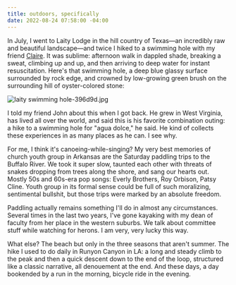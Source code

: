 ```yaml
---
title: outdoors, specifically
date: 2022-08-24 07:58:00 -04:00
---
```


In July, I went to Laity Lodge in the hill country of Texas—an incredibly raw and beautiful landscape—and twice I hiked to a swimming hole with my friend [Claire](https://www.claireholley.com/). It was sublime: afternoon walk in dappled shade, breaking a sweat, climbing up and up, and then arriving to deep water for instant resuscitation. Here's that swimming hole, a deep blue glassy surface surrounded by rock edge, and crowned by low-growing green brush on the surrounding hill of oyster-colored stone: 

![laity swimming hole-396d9d.jpg](/uploads/laity%20swimming%20hole-396d9d.jpg)

I told my friend John about this when I got back. He grew in West Virginia, has lived all over the world, and said this is his favorite combination outing: a hike to a swimming hole for "agua dolce," he said. He kind of collects these experiences in as many places as he can. I see why.

For me, I think it's canoeing-while-singing? My very best memories of church youth group in Arkansas are the Saturday paddling trips to the Buffalo River. We took it super slow, taunted each other with threats of snakes dropping from trees along the shore, and sang our hearts out. Mostly 50s and 60s-era pop songs: Everly Brothers, Roy Orbison, Patsy Cline. Youth group in its formal sense could be full of such moralizing, sentimental bullshit, but those trips were marked by an absolute freedom. 

Paddling actually remains something I'll do in almost any circumstances. Several times in the last two years, I've gone kayaking with my dean of faculty from her place in the western suburbs. We talk about committee stuff while watching for herons. I am very, very lucky this way.

What else? The beach but only in the three seasons that aren't summer. The hike I used to do daily in Runyon Canyon in LA: a long and steady climb to the peak and then a quick descent down to the end of the loop, structured like a classic narrative, all denouement at the end. And these days, a day bookended by a run in the morning, bicycle ride in the evening.





